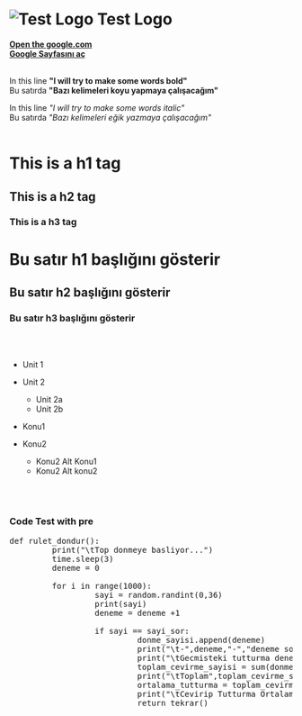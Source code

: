 # ![Test Logo](http://i.imgur.com/jSTFbtN.jpg) Test Logo

[**Open the google.com**](http://www.google.com)<br>
[**Google Sayfasını aç**](http://www.google.com)
<br>
<br>

In this line **"I will try to make some words bold"**<br>
Bu satırda **"Bazı kelimeleri koyu yapmaya çalışacağım"**

In this line *"I will try to make some words italic"*<br>
Bu satırda *"Bazı kelimeleri eğik yazmaya çalışacağım"*
<br>
<br>

# This is a h1 tag
## This is a h2 tag
### This is a h3 tag


# Bu satır h1 başlığını gösterir
## Bu satır h2 başlığını gösterir
### Bu satır h3 başlığını gösterir
<br>
<br>


* Unit 1
* Unit 2
  * Unit 2a
  * Unit 2b

* Konu1
* Konu2
  * Konu2 Alt Konu1
  * Konu2 Alt konu2
<br>
<br>

### Code Test with pre

<pre>
def rulet_dondur():
         print("\tTop donmeye basliyor...")
         time.sleep(3)
         deneme = 0
         
         for i in range(1000):
                  sayi = random.randint(0,36)
                  print(sayi)
                  deneme = deneme +1
                  
                  if sayi == sayi_sor:
                           donme_sayisi.append(deneme)
                           print("\t-",deneme,"-","deneme sonunda girmis oldugunuz",sayi_sor,"rakamini tuturdunuz")
                           print("\tGecmisteki tutturma denemeleri",donme_sayisi,)
                           toplam_cevirme_sayisi = sum(donme_sayisi)
                           print("\tToplam",toplam_cevirme_sayisi,"defa cevirdiniz.")
                           ortalama_tutturma = toplam_cevirme_sayisi / len(donme_sayisi)
                           print("\tCevirip Tutturma Ortalamasi:",ortalama_tutturma)
                           return tekrar()
</pre>


